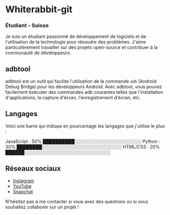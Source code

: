 # Whiterabbit-git

### Étudiant - Suisse

Je suis un étudiant passionné de développement de logiciels et de l'utilisation de la technologie pour résoudre des problèmes. J'aime particulièrement travailler sur des projets open-source et contribuer à la communauté de développeurs.

## adbtool

adbtool est un outil qui facilite l'utilisation de la commande `adb` (Android Debug Bridge) pour les développeurs Android. Avec adbtool, vous pouvez facilement exécuter des commandes adb courantes telles que l'installation d'applications, la capture d'écran, l'enregistrement d'écran, etc.

## Langages

Voici une barre qui indique en pourcentage les langages que j'utilise le plus :

JavaScript : 50% ██████████░░░░░░░░░░░░░░░░░░░░░
Python : 30% ████████░░░░░░░░░░░░░░░░░░░░░░░░░
HTML/CSS : 20% ██████░░░░░░░░░░░░░░░░░░░░░░░░░░░

## Réseaux sociaux

* [Instagram](https://www.instagram.com/whiterabbit-git/)
* [YouTube](https://www.youtube.com/channel/UCxjqh1xH-Wn7ZDMzXoWdumw)
* [Snapchat](https://www.snapchat.com/add/whiterabbit-git)

N'hésitez pas à me contacter si vous avez des questions ou si vous souhaitez collaborer sur un projet !
